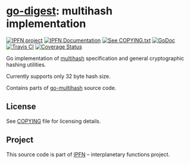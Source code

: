 # [go-digest][digest]: multihash implementation

[![IPFN project][badge-ipfn]][org-ipfn]
[![IPFN Documentation][badge-docs]][docs]
[![See COPYING.txt][badge-copying]][COPYING]
[![GoDoc][badge-godoc]][godoc-ipfn]
[![Travis CI][badge-ci]][ci]
[![Coverage Status][coverage-badge]][coverage-status]

Go implementation of [multihash][] specification and general cryptographic hashing utilities.

Currently supports only 32 byte hash size.

Contains parts of [go-multihash][] source code.

## License

See [COPYING][COPYING] file for licensing details.

## Project

This source code is part of [IPFN](https://github.com/ipfn) – interplanetary functions project.

[ci]: https://travis-ci.org/ipfn/go-digest
[docs]: https://docs.ipfn.io/
[COPYING]: https://github.com/ipfn/go-digest/blob/master/COPYING
[badge-ci]: https://travis-ci.org/ipfn/go-digest.svg?branch=master
[badge-copying]: https://img.shields.io/badge/license-Apache%202.0-blue.svg?style=flat-square
[badge-docs]: https://img.shields.io/badge/documentation-IPFN-blue.svg?style=flat-square
[badge-godoc]: https://godoc.org/github.com/ipfn/go-digest/digest?status.svg
[badge-ipfn]: https://img.shields.io/badge/project-IPFN-blue.svg?style=flat-square
[coverage-badge]: https://coveralls.io/repos/github/ipfn/go-digest/badge.svg?branch=master
[coverage-status]: https://coveralls.io/github/ipfn/go-digest?branch=master
[org-ipfn]: https://github.com/ipfn
[godoc-ipfn]: https://godoc.org/github.com/ipfn/go-digest/digest
[digest]: https://github.com/ipfn/go-digest/
[web3-secrets]: https://github.com/ethereum/wiki/wiki/Web3-Secret-Storage-Definition
[multihash]: https://multiformats.io/multihash/
[go-multihash]: https://github.com/multiformats/go-multihash/
